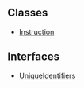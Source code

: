 ## Classes

- [Instruction](../../../Classes/API/Entities/Instruction/Instruction.md)

## Interfaces

- [UniqueIdentifiers](../../../Interfaces/API/Entities/Instruction/UniqueIdentifiers.md)
